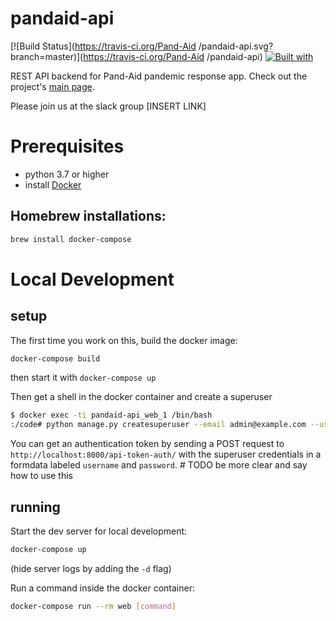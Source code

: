 # pandaid-api

[![Build Status](https://travis-ci.org/Pand-Aid /pandaid-api.svg?branch=master)](https://travis-ci.org/Pand-Aid /pandaid-api)
[![Built with](https://img.shields.io/badge/Built_with-Cookiecutter_Django_Rest-F7B633.svg)](https://github.com/agconti/cookiecutter-django-rest)

REST API backend for Pand-Aid pandemic response app. Check out the project's [main page](hhttps://github.com/Pand-Aid/Main).

Please join us at the slack group [INSERT LINK]

# Prerequisites

- python 3.7 or higher 
- install [Docker](https://docs.docker.com/docker-for-mac/install/)  

## Homebrew installations:

```bash
brew install docker-compose
```

# Local Development

## setup

The first time you work on this, build the docker image:
```bash
docker-compose build
```

then start it with `docker-compose up`

Then get a shell in the docker container and create a superuser

```bash
$ docker exec -ti pandaid-api_web_1 /bin/bash
:/code# python manage.py createsuperuser --email admin@example.com --username admin
```

You can get an authentication token by sending a POST request to   `http://localhost:8000/api-token-auth/` with the superuser credentials in a formdata labeled `username` and `password`. # TODO be more clear and say how to use this 
## running

Start the dev server for local development:
```bash
docker-compose up
```

(hide server logs by adding the `-d` flag)

Run a command inside the docker container:

```bash
docker-compose run --rm web [command]
```
